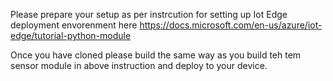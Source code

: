 Please prepare your setup as per instrcution for setting up Iot Edge deployment envorenment here 
https://docs.microsoft.com/en-us/azure/iot-edge/tutorial-python-module

Once you have cloned please build the same way as you build teh tem sensor module in above instruction and deploy to your device.

